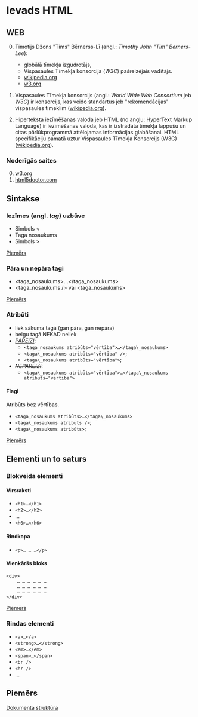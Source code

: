 # Ievads HTML

## WEB

0. Timotijs Džons "Tims" Bērnerss-Lī (angl.: *Timothy John "Tim" Berners-Lee*):
	- globālā tīmekļa izgudrotājs,
	- Vispasaules Tīmekļa konsorcija (*W3C*) pašreizējais vadītājs.
	- [wikipedia.org][1]
	- [w3.org][4]

0. Vispasaules Tīmekļa konsorcijs (angl.: *World Wide Web Consortium* jeb *W3C*) ir konsorcijs, kas veido standartus jeb "rekomendācijas" vispasaules tīmeklim ([wikipedia.org][2]).

0. Hiperteksta iezīmēšanas valoda jeb HTML (no angļu: HyperText Markup Language) ir iezīmēšanas valoda, kas ir izstrādāta tīmekļa lappušu un citas pārlūkprogrammā attēlojamas informācijas glabāšanai.
HTML specifikāciju pamatā uztur Vispasaules Tīmekļa Konsorcijs (W3C) ([wikipedia.org][3]).

### Noderīgās saites

0. [w3.org][4]
1. [html5doctor.com][5]

## Sintakse

### Iezīmes (angl. *tag*) uzbūve

- Simbols &lt;
- Taga nosaukums
- Simbols &gt;

[Piemērs][6]

### Pāra un nepāra tagi
- &lt;taga\_nosaukums&gt;…&lt;/taga\_nosaukums&gt;
- &lt;taga\_nosaukums /&gt; vai &lt;taga\_nosaukums&gt;

[Piemērs][7]

### Atribūti

- liek sākuma tagā (gan pāra, gan nepāra)
- beigu tagā NEKAD neliek
- <ins>*PAREIZI*</ins>:
	- `<taga_nosaukums atribūts="vērtība">…</taga\_nosaukums>`
	- `<taga\_nosaukums atribūts="vērtība" />`;
	- `<taga\_nosaukums atribūts="vērtība">`;
- <del>*NEPAREIZI*</del>:
	- `<taga\_nosaukums atribūts="vērtība">…</taga\_nosaukums atribūts="vērtība">`

#### Flagi

Atribūts bez vērtības.

- `<taga_nosaukums atribūts>…</taga\_nosaukums>`
- `<taga\_nosaukums atribūts />`;
- `<taga\_nosaukums atribūts>`;

[Piemērs][8]

## Elementi un to saturs

### Blokveida elementi

#### Virsraksti

- `<h1>…</h1>`
- `<h2>…</h2>`
- &hellip;
- `<h6>…</h6>`

#### Rindkopa

- `<p>… … …</p>`

#### Vienkāršs bloks

	<div>
		… … … … … …
		… … … … … …
		… … … … … …
	</div>

[Piemērs][9]
	
### Rindas elementi

- `<a>…</a>`
- `<strong>…</strong>`
- `<em>…</em>`
- `<span>…</span>`
- `<br />`
- `<hr />`
- &hellip;

## Piemērs

[Dokumenta struktūra][6]

[1]: https://lv.wikipedia.org/wiki/Tims_B%C4%93rnerss-L%C4%AB
[2]: https://lv.wikipedia.org/wiki/Vispasaules_T%C4%ABmek%C4%BCa_konsorcijs
[3]: https://lv.wikipedia.org/wiki/HTML
[4]: http://www.w3.org/Consortium/ "World Wide Web Consortium (W3C)"
[5]: http://html5doctor.com/ "HTML5 Doctor, helping you implement HTML5 today"
[6]: ./index.lv.html "Dokuments"
[7]: ./tag_containers.lv.html "Pāra un nepāra tagi"
[8]: ./attributes.lv.html "Atribūti"
[9]: ./blocks.lv.html "Blokveida elementi"